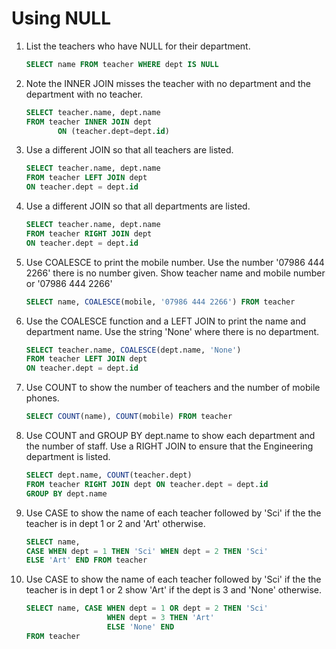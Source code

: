 # Using NULL

1. List the teachers who have NULL for their department.

    ```sql
    SELECT name FROM teacher WHERE dept IS NULL
    ```

2. Note the INNER JOIN misses the teacher with no department and the department with no teacher.

    ```sql
    SELECT teacher.name, dept.name
    FROM teacher INNER JOIN dept
           ON (teacher.dept=dept.id)
    ```

3. Use a different JOIN so that all teachers are listed.

    ```sql
    SELECT teacher.name, dept.name
    FROM teacher LEFT JOIN dept
    ON teacher.dept = dept.id
    ```

4. Use a different JOIN so that all departments are listed.

    ```sql
    SELECT teacher.name, dept.name
    FROM teacher RIGHT JOIN dept
    ON teacher.dept = dept.id
    ```

5. Use COALESCE to print the mobile number. Use the number '07986 444 2266' there is no number given. Show teacher name and mobile number or '07986 444 2266'

    ```sql
    SELECT name, COALESCE(mobile, '07986 444 2266') FROM teacher
    ```

6. Use the COALESCE function and a LEFT JOIN to print the name and department name. Use the string 'None' where there is no department.

    ```sql
    SELECT teacher.name, COALESCE(dept.name, 'None')
    FROM teacher LEFT JOIN dept
    ON teacher.dept = dept.id
    ```

7. Use COUNT to show the number of teachers and the number of mobile phones.

    ```sql
    SELECT COUNT(name), COUNT(mobile) FROM teacher
    ```

8. Use COUNT and GROUP BY dept.name to show each department and the number of staff. Use a RIGHT JOIN to ensure that the Engineering department is listed.

    ```sql
    SELECT dept.name, COUNT(teacher.dept)
    FROM teacher RIGHT JOIN dept ON teacher.dept = dept.id
    GROUP BY dept.name
    ```

9. Use CASE to show the name of each teacher followed by 'Sci' if the the teacher is in dept 1 or 2 and 'Art' otherwise.

    ```sql
    SELECT name,
    CASE WHEN dept = 1 THEN 'Sci' WHEN dept = 2 THEN 'Sci'
    ELSE 'Art' END FROM teacher
    ```

10. Use CASE to show the name of each teacher followed by 'Sci' if the the teacher is in dept 1 or 2 show 'Art' if the dept is 3 and 'None' otherwise.

     ```sql
     SELECT name, CASE WHEN dept = 1 OR dept = 2 THEN 'Sci'
                       WHEN dept = 3 THEN 'Art'
                       ELSE 'None' END
     FROM teacher
     ```
